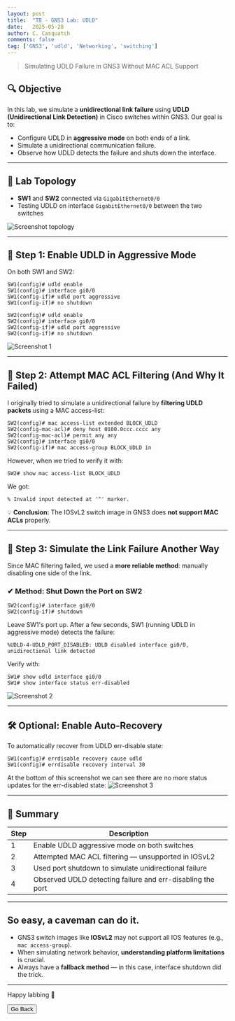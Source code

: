 ```yaml
---
layout: post
title:  "TB - GNS3 Lab: UDLD"
date:   2025-05-28
author: C. Casquatch
comments: false
tag: ['GNS3', 'udld', 'Networking', 'switching']
---
```


> Simulating UDLD Failure in GNS3 Without MAC ACL Support

## 🔍 Objective

In this lab, we simulate a **unidirectional link failure** using **UDLD (Unidirectional Link Detection)** in Cisco switches within GNS3. Our goal is to:

- Configure UDLD in **aggressive mode** on both ends of a link.
- Simulate a unidirectional communication failure.
- Observe how UDLD detects the failure and shuts down the interface.

---

## 🧪 Lab Topology

- **SW1** and **SW2** connected via `GigabitEthernet0/0`
- Testing UDLD on interface `GigabitEthernet0/0` between the two switches

![Screenshot topology](/assets/images/GNS3/UDLD/udld_topology.png)

---

## 🔧 Step 1: Enable UDLD in Aggressive Mode

On both SW1 and SW2:

```
SW1(config)# udld enable
SW1(config)# interface gi0/0
SW1(config-if)# udld port aggressive
SW1(config-if)# no shutdown

SW2(config)# udld enable
SW2(config)# interface gi0/0
SW2(config-if)# udld port aggressive
SW2(config-if)# no shutdown
```

![Screenshot 1](/assets/images/GNS3/UDLD/enablingudld.png)

---

## 🚧 Step 2: Attempt MAC ACL Filtering (And Why It Failed)

I originally tried to simulate a unidirectional failure by **filtering UDLD packets** using a MAC access-list:

```
SW2(config)# mac access-list extended BLOCK_UDLD
SW2(config-mac-acl)# deny host 0100.0ccc.cccc any
SW2(config-mac-acl)# permit any any
SW2(config)# interface gi0/0
SW2(config-if)# mac access-group BLOCK_UDLD in
```

However, when we tried to verify it with:

```
SW2# show mac access-list BLOCK_UDLD
```

We got:

```
% Invalid input detected at '^' marker.
```

💡 **Conclusion:** The IOSvL2 switch image in GNS3 does **not support MAC ACLs** properly.

---

## 🔁 Step 3: Simulate the Link Failure Another Way

Since MAC filtering failed, we used a **more reliable method**: manually disabling one side of the link.

### ✔ Method: Shut Down the Port on SW2

```
SW2(config)# interface gi0/0
SW2(config-if)# shutdown
```

Leave SW1's port up. After a few seconds, SW1 (running UDLD in aggressive mode) detects the failure:

```
%UDLD-4-UDLD_PORT_DISABLED: UDLD disabled interface gi0/0, unidirectional link detected
```

Verify with:

```
SW1# show udld interface gi0/0
SW1# show interface status err-disabled
```

![Screenshot 2](/assets/images/GNS3/UDLD/errdisabled.png)

---

## 🛠 Optional: Enable Auto-Recovery

To automatically recover from UDLD err-disable state:

```
SW1(config)# errdisable recovery cause udld
SW1(config)# errdisable recovery interval 30
```

At the bottom of this screenshot we can see there are no more status updates for the err-disabled state:
![Screenshot 3](/assets/images/GNS3/UDLD/recovery.png)

---

## 📌 Summary

| Step | Description |
|------|-------------|
| 1 | Enable UDLD aggressive mode on both switches |
| 2 | Attempted MAC ACL filtering — unsupported in IOSvL2 |
| 3 | Used port shutdown to simulate unidirectional failure |
| 4 | Observed UDLD detecting failure and err-disabling the port |

---

## So easy, a caveman can do it.

- GNS3 switch images like **IOSvL2** may not support all IOS features (e.g., `mac access-group`).
- When simulating network behavior, **understanding platform limitations** is crucial.
- Always have a **fallback method** — in this case, interface shutdown did the trick.

---

Happy labbing 🔧 

<button onclick="history.back()">Go Back</button>
